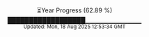 <p align="center">
⏳Year Progress (62.89 %) <br>
██████████████████▁▁▁▁▁▁▁▁▁▁▁▁ <br>
<sub>Updated: Mon, 18 Aug 2025 12:53:34 GMT</sub>
</p>

